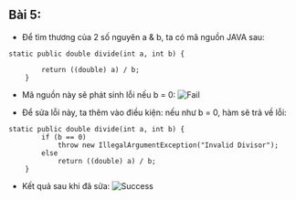 ## Bài 5:
- Để tìm thương của 2 số nguyên a & b, ta có mã nguồn JAVA sau:
```
static public double divide(int a, int b) {

        return ((double) a) / b;
    }
```

- Mã nguồn này sẽ phát sinh lỗi nếu b = 0:
![Fail](https://i.imgur.com/bVS4Ufr.png)

- Để sửa lỗi này, ta thêm vào điều kiện: nếu như b = 0, hàm sẽ trả về lỗi:
```
static public double divide(int a, int b) {
        if (b == 0)
            throw new IllegalArgumentException("Invalid Divisor");
        else
            return ((double) a) / b;
    }
```

- Kết quả sau khi đã sửa:
![Success](https://i.imgur.com/mhNNW9w.png)
